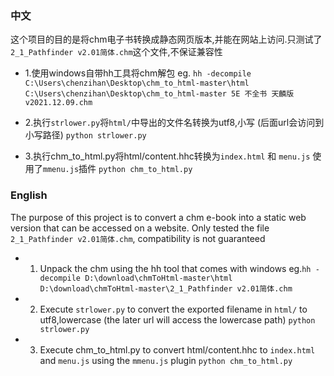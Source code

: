 ### 中文

这个项目的目的是将chm电子书转换成静态网页版本,并能在网站上访问.只测试了`2_1_Pathfinder v2.01简体.chm`这个文件,不保证兼容性

 - 1.使用windows自带hh工具将chm解包 
    eg. `hh -decompile C:\Users\chenzihan\Desktop\chm_to_html-master\html C:\Users\chenzihan\Desktop\chm_to_html-master 5E 不全书 天麟版v2021.12.09.chm`

- 2.执行`strlower.py`将`html/`中导出的文件名转换为utf8,小写 (后面url会访问到小写路径)
   `python strlower.py`
- 3.执行chm_to_html.py将html/content.hhc转换为`index.html` 和 `menu.js` 使用了`mmenu.js`插件
   `python chm_to_html.py`


### English
The purpose of this project is to convert a chm e-book into a static web version that can be accessed on a website. Only tested the file `2_1_Pathfinder v2.01简体.chm`, compatibility is not guaranteed

 - 1. Unpack the chm using the hh tool that comes with windows 
   eg.`hh -decompile D:\download\chmToHtml-master\html D:\download\chmToHtml-master\2_1_Pathfinder v2.01简体.chm`

- 2. Execute `strlower.py` to convert the exported filename in `html/` to utf8,lowercase (the later url will access the lowercase path)
   `python strlower.py`
- 3. Execute chm_to_html.py to convert html/content.hhc to `index.html` and `menu.js` using the `mmenu.js` plugin
   `python chm_to_html.py`


